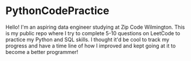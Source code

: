 # PythonCodePractice

Hello! I'm an aspiring data engineer studying at Zip Code Wilmington. This is my public repo where I try to complete 5-10 questions on LeetCode to practice my Python and SQL skills. I thought it'd be cool to track my progress and have a time line of how I improved and kept going at it to become a better programmer!
